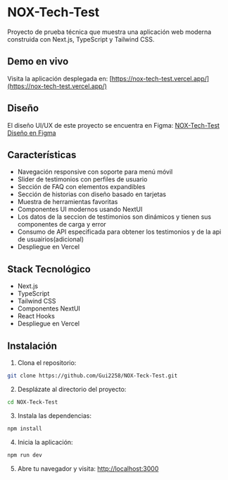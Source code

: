 # NOX-Tech-Test

Proyecto de prueba técnica que muestra una aplicación web moderna construida con Next.js, TypeScript y Tailwind CSS.

## Demo en vivo

Visita la aplicación desplegada en: [https://nox-tech-test.vercel.app/](https://nox-tech-test.vercel.app/)

## Diseño

El diseño UI/UX de este proyecto se encuentra en Figma:
[NOX-Tech-Test Diseño en Figma](https://www.figma.com/file/0Vv6FxcHkQRAHlK9kOLFsD/Nox-Tech-Test?type=design&node-id=0%3A1&mode=design&t=Ys5Pu7Pu7Pu7Pu7-1)

## Características

- Navegación responsive con soporte para menú móvil
- Slider de testimonios con perfiles de usuario
- Sección de FAQ con elementos expandibles
- Sección de historias con diseño basado en tarjetas
- Muestra de herramientas favoritas
- Componentes UI modernos usando NextUI
- Los datos de la seccion de testimonios son dinámicos y tienen sus componentes de carga y error
- Consumo de API especificada para obtener los testimonios y de la api de usuairios(adicional)
- Despliegue en Vercel

## Stack Tecnológico

- Next.js
- TypeScript
- Tailwind CSS
- Componentes NextUI
- React Hooks
- Despliegue en Vercel

## Instalación

1. Clona el repositorio:

```bash
git clone https://github.com/Gui2258/NOX-Teck-Test.git
```


2. Desplázate al directorio del proyecto:

```bash
cd NOX-Teck-Test
```

3. Instala las dependencias:



```bash
npm install 
```

4. Inicia la aplicación:

```bash
npm run dev
```

5. Abre tu navegador y visita: [http://localhost:3000](http://localhost:3000)

